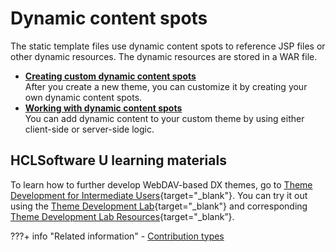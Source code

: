 # Dynamic content spots

The static template files use dynamic content spots to reference JSP files or other dynamic resources. The dynamic resources are stored in a WAR file.

-   **[Creating custom dynamic content spots](themeopt_themedev_create_dynamic_content_spots.md)**  
After you create a new theme, you can customize it by creating your own dynamic content spots.
-   **[Working with dynamic content spots](../dynamic_content_spots/index.md)**  
You can add dynamic content to your custom theme by using either client-side or server-side logic.

## HCLSoftware U learning materials

To learn how to further develop WebDAV-based DX themes, go to [Theme Development for Intermediate Users](https://hclsoftwareu.hcltechsw.com/component/axs/?view=sso_config&id=3&forward=https%3A%2F%2Fhclsoftwareu.hcltechsw.com%2Fcourses%2Flesson%2F%3Fid%3D3462){target="_blank"}. You can try it out using the [Theme Development Lab](https://hclsoftwareu.hcltechsw.com/images/Lc4sMQCcN5uxXmL13gSlsxClNTU3Mjc3NTc4MTc2/DS_Academy/DX/Developer/HDX-DEV-200_Theme_Development.pdf){target="_blank"} and corresponding [Theme Development Lab Resources](https://hclsoftwareu.hcltechsw.com/images/Lc4sMQCcN5uxXmL13gSlsxClNTU3Mjc3NTc4MTc2/DS_Academy/DX/Developer/HDX-DEV-200_Theme_Development_Lab_Resources.zip){target="_blank”}.

???+ info "Related information"
    - [Contribution types](../../the_module_framework/themeopt_contrib_types.md)
